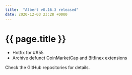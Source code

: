 ```yaml
---
title:  "Albert v0.16.3 released"
date: 2020-12-03 23:28 +0000
---
```


# {{ page.title }}

* Hotfix for #955
* Archive defunct CoinMarketCap and Bitfinex extensions

Check the GitHub repositories for details.
